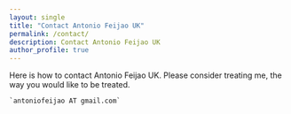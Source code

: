 ```yaml
---
layout: single
title: "Contact Antonio Feijao UK"
permalink: /contact/
description: Contact Antonio Feijao UK
author_profile: true
---
```


Here is how to contact Antonio Feijao UK. Please consider treating me, the way you would like to be treated.

    `antoniofeijao AT gmail.com`
